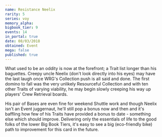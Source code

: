 ```yaml
---
name: Resistance Neelix
rarity: 5
series: voy
memory_alpha:
bigbook_tier: 9
events: 14
in_portal: true
date: 08/03/2018
obtained: Event
mega: false
published: true
---
```


What used to be an oddity is now at the forefront; a Trait list longer than his baguettes. Creepy uncle Neelix (don't look directly into his eyes) may have the last laugh once WRG's Collection push is all said and done. The first domino to fall was the very unlikely Resourceful Collection and with ten other Traits of varying viability, he may begin slowly creeping his way up players' Crew Retrieval boards.

His pair of Bases are even fine for weekend Shuttle work and though Neelix isn't an Event juggernaut, he'll still pop a bonus now and then and it's baffling how few of his Traits have provided a bonus to date - something else which should improve. Delivering only the essentials of life to the good folks of the lower Big Book Tiers, it's easy to see a big (eco-friendly bike) path to improvement for this card in the future.

